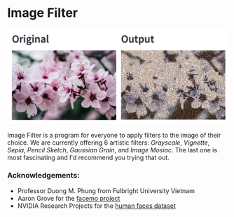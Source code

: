 # Image Filter

![Image Filter](Images/Image%20Filter.png)

Image Filter is a program for everyone to apply filters to the image of their choice. We are currently offering 6 artistic filters: *Grayscale*, *Vignette*, *Sepia*, *Pencil Sketch*, *Gaussian Grain*, and *Image Mosiac*. The last one is most fascinating and I'd recommend you trying that out.

### Acknowledgements:
- Professor Duong M. Phung from Fulbright University Vietnam
- Aaron Grove for the [facemo project](https://github.com/MstrFunkBass/facemo) 
- NVIDIA Research Projects for the [human faces dataset](https://github.com/NVlabs/ffhq-dataset)
